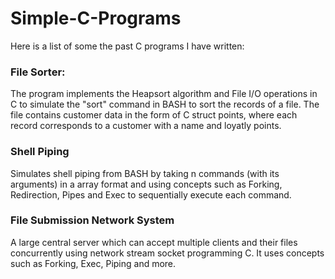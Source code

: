 # Simple-C-Programs
Here is a list of some the past C programs I have written:

### File Sorter:
The program implements the Heapsort algorithm and File I/O operations in C to simulate the "sort" command in BASH to sort the records of a file.
The file contains customer data in the form of C struct points, where each record corresponds to a customer with a name and loyatly points.

### Shell Piping
Simulates shell piping from BASH by taking n commands (with its arguments) in a array format and using concepts such as Forking, Redirection, Pipes and Exec to sequentially execute each command.

### File Submission Network System
A large central server which can accept multiple clients and their files concurrently using network stream socket programming C. It uses concepts such as Forking, Exec, Piping and more.  
